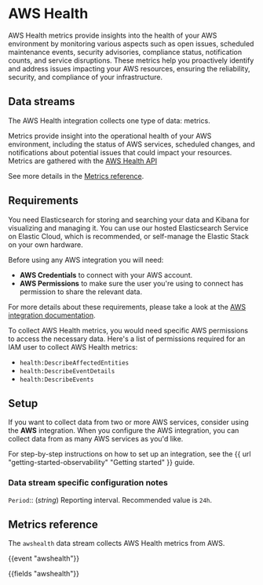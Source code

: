 # AWS Health

AWS Health metrics provide insights into the health of your AWS environment by monitoring various aspects such as open issues, scheduled maintenance events, security advisories, compliance status, notification counts, and service disruptions. These metrics help you proactively identify and address issues impacting your AWS resources, ensuring the reliability, security, and compliance of your infrastructure.

## Data streams

The AWS Health integration collects one type of data: metrics.

Metrics provide insight into the operational health of your AWS environment, including the status of AWS services, scheduled changes, and notifications about potential issues that could impact your resources. Metrics are gathered with the [AWS Health API](https://docs.aws.amazon.com/health/latest/APIReference/Welcome.html)

See more details in the [Metrics reference](#metrics-reference).


## Requirements

You need Elasticsearch for storing and searching your data and Kibana for visualizing and managing it.
You can use our hosted Elasticsearch Service on Elastic Cloud, which is recommended, or self-manage the Elastic Stack on your own hardware.

Before using any AWS integration you will need:

* **AWS Credentials** to connect with your AWS account.
* **AWS Permissions** to make sure the user you're using to connect has permission to share the relevant data.

For more details about these requirements, please take a look at the [AWS integration documentation](https://docs.elastic.co/integrations/aws#requirements).

To collect AWS Health metrics, you would need specific AWS permissions to access the necessary data. Here's a list of permissions required for an IAM user to collect AWS Health metrics:

- `health:DescribeAffectedEntities`
- `health:DescribeEventDetails`
- `health:DescribeEvents`


## Setup

If you want to collect data from two or more AWS services, consider using the **AWS** integration. When you configure the AWS integration, you can collect data from as many AWS services as you'd like.

For step-by-step instructions on how to set up an integration, see the
{{ url "getting-started-observability" "Getting started" }} guide.

### Data stream specific configuration notes

`Period`:: (_string_) Reporting interval. Recommended value is `24h`.

## Metrics reference

The `awshealth` data stream collects AWS Health metrics from AWS.


{{event "awshealth"}}

{{fields "awshealth"}}
